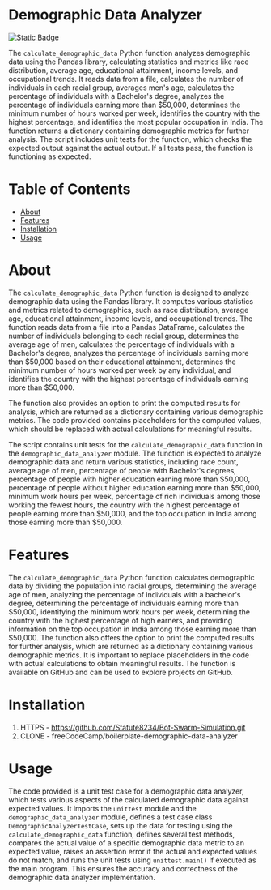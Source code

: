 # Demographic Data Analyzer

[![Static Badge](https://img.shields.io/badge/unittest-gray)](https://docs.python.org/3/library/unittest.html)

The `calculate_demographic_data` Python function analyzes demographic data using the Pandas library, calculating statistics and metrics like race distribution, average age, educational attainment, income levels, and occupational trends. It reads data from a file, calculates the number of individuals in each racial group, averages men's age, calculates the percentage of individuals with a Bachelor's degree, analyzes the percentage of individuals earning more than $50,000, determines the minimum number of hours worked per week, identifies the country with the highest percentage, and identifies the most popular occupation in India. The function returns a dictionary containing demographic metrics for further analysis. The script includes unit tests for the function, which checks the expected output against the actual output. If all tests pass, the function is functioning as expected.

# Table of Contents

- [About](#about)
- [Features](#features)
- [Installation](#installation)
- [Usage](#usage)

# About

The `calculate_demographic_data` Python function is designed to analyze demographic data using the Pandas library. It computes various statistics and metrics related to demographics, such as race distribution, average age, educational attainment, income levels, and occupational trends. The function reads data from a file into a Pandas DataFrame, calculates the number of individuals belonging to each racial group, determines the average age of men, calculates the percentage of individuals with a Bachelor's degree, analyzes the percentage of individuals earning more than $50,000 based on their educational attainment, determines the minimum number of hours worked per week by any individual, and identifies the country with the highest percentage of individuals earning more than $50,000.

The function also provides an option to print the computed results for analysis, which are returned as a dictionary containing various demographic metrics. The code provided contains placeholders for the computed values, which should be replaced with actual calculations for meaningful results.

The script contains unit tests for the `calculate_demographic_data` function in the `demographic_data_analyzer` module. The function is expected to analyze demographic data and return various statistics, including race count, average age of men, percentage of people with Bachelor's degrees, percentage of people with higher education earning more than $50,000, percentage of people without higher education earning more than $50,000, minimum work hours per week, percentage of rich individuals among those working the fewest hours, the country with the highest percentage of people earning more than $50,000, and the top occupation in India among those earning more than $50,000.

# Features

The `calculate_demographic_data` Python function calculates demographic data by dividing the population into racial groups, determining the average age of men, analyzing the percentage of individuals with a bachelor's degree, determining the percentage of individuals earning more than $50,000, identifying the minimum work hours per week, determining the country with the highest percentage of high earners, and providing information on the top occupation in India among those earning more than $50,000. The function also offers the option to print the computed results for further analysis, which are returned as a dictionary containing various demographic metrics. It is important to replace placeholders in the code with actual calculations to obtain meaningful results. The function is available on GitHub and can be used to explore projects on GitHub.

# Installation

1) HTTPS - https://github.com/Statute8234/Bot-Swarm-Simulation.git
2) CLONE - freeCodeCamp/boilerplate-demographic-data-analyzer

# Usage

The code provided is a unit test case for a demographic data analyzer, which tests various aspects of the calculated demographic data against expected values. It imports the `unittest` module and the `demographic_data_analyzer` module, defines a test case class `DemographicAnalyzerTestCase`, sets up the data for testing using the `calculate_demographic_data` function, defines several test methods, compares the actual value of a specific demographic data metric to an expected value, raises an assertion error if the actual and expected values do not match, and runs the unit tests using `unittest.main()` if executed as the main program. This ensures the accuracy and correctness of the demographic data analyzer implementation.
